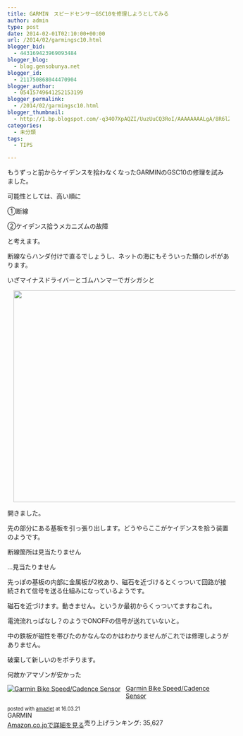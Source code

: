 ```yaml
---
title: GARMIN　スピードセンサーGSC10を修理しようとしてみる
author: admin
type: post
date: 2014-02-01T02:10:00+00:00
url: /2014/02/garmingsc10.html
blogger_bid:
  - 443169423969093484
blogger_blog:
  - blog.gensobunya.net
blogger_id:
  - 211750868044470904
blogger_author:
  - 05415749641252153199
blogger_permalink:
  - /2014/02/garmingsc10.html
blogger_thumbnail:
  - http://1.bp.blogspot.com/-q34O7XpAQZI/UuzUuCQ3RoI/AAAAAAAALgA/8R6lZOrqgwY/s1600/IMG_20140201_174124.jpg
categories:
  - 未分類
tags:
  - TIPS

---
```

もうずっと前からケイデンスを拾わなくなったGARMINのGSC10の修理を試みました。

可能性としては、高い順に

①断線
  
②ケイデンス拾うメカニズムの故障

と考えます。
  
断線ならハンダ付けで直るでしょうし、ネットの海にもそういった類のレポがあります。

いざマイナスドライバーとゴムハンマーでガシガシと

<div class="separator" style="clear: both; text-align: center;">
  <a href="https://blog.gensobunya.net/wp-content/uploads/2014/02/IMG_20140201_174124-1024x768.jpg" imageanchor="1" style="margin-left: 1em; margin-right: 1em;"><img border="0" src="https://blog.gensobunya.net/wp-content/uploads/2014/02/IMG_20140201_174124-1024x768.jpg" height="480" width="640" /></a>
</div>

開きました。

先の部分にある基板を引っ張り出します。どうやらここがケイデンスを拾う装置のようです。

断線箇所は見当たりません

…見当たりません

先っぽの基板の内部に金属板が2枚あり、磁石を近づけるとくっついて回路が接続されて信号を送る仕組みになっているようです。
  
磁石を近づけます。動きません。というか最初からくっついてますねこれ。
  
電流流れっぱなし？のようでONOFFの信号が送れていないと。

中の鉄板が磁性を帯びたのかなんなのかはわかりませんがこれでは修理しようがありません。

破棄して新しいのをポチります。
  
何故かアマゾンが安かった



<div class="amazlet-box" style="margin-bottom:0px;">
  <div class="amazlet-image" style="float:left;margin:0px 12px 1px 0px;">
    <a href="http://www.amazon.co.jp/exec/obidos/ASIN/B00JM6DKUA/gensobunya-22/ref=nosim/" name="amazletlink" target="_blank"><img src="https://images-fe.ssl-images-amazon.com/images/I/51hXEI4JD%2BL._SL160_.jpg" alt="Garmin Bike Speed/Cadence Sensor" style="border: none;" /></a>
  </div>
  
  <div class="amazlet-info" style="line-height:120%; margin-bottom: 10px">
    <div class="amazlet-name" style="margin-bottom:10px;line-height:120%">
<a href="http://www.amazon.co.jp/exec/obidos/ASIN/B00JM6DKUA/gensobunya-22/ref=nosim/" name="amazletlink" target="_blank">Garmin Bike Speed/Cadence Sensor</a></p> 

<div class="amazlet-powered-date" style="font-size:80%;margin-top:5px;line-height:120%">
  posted with <a href="http://www.amazlet.com/" title="amazlet" target="_blank">amazlet</a> at 16.03.21
</div>

    
<div class="amazlet-detail">
GARMIN <br />売り上げランキング: 35,627

    
<div class="amazlet-sub-info" style="float: left;">
<div class="amazlet-link" style="margin-top: 5px">
  <a href="http://www.amazon.co.jp/exec/obidos/ASIN/B00JM6DKUA/gensobunya-22/ref=nosim/" name="amazletlink" target="_blank">Amazon.co.jpで詳細を見る</a>
</div>

  </div>
  
  <div class="amazlet-footer" style="clear: left">
  </div>
</div>

<!-- WP QUADS Content Ad Plugin v. 1.6.0 -->

<div class="quads-location quads-ad1" id="quads-ad1" style="float:none;margin:0px;">
  <!-- gensou-cycle_banner2_AdSense3_1x1_as -->
  
  <ins class="adsbygoogle"
     style="display:block"
     data-ad-client="ca-pub-0056151430743709"
     data-ad-slot="4152578227"
     data-ad-format="auto"></ins>
</div>